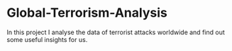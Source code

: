 # Global-Terrorism-Analysis
In this project I analyse the data of terrorist attacks worldwide and find out some useful insights for us.
